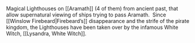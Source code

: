 Magical Lighthouses on [[Aramath]] (4 of them) from ancient past, that allow supernatural viewing of ships trying to pass Aramath.  Since [[Winslow Firebeard|Firebeard’s]] disappearance and the strife of the pirate kingdom, the Lighthouses have been taken over by the infamous White Witch, [[Lysandra, White Witch]].